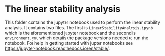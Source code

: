 # The linear stability analysis
This folder contains the jupyter notebook used to perform the linear stability analysis. It contains two files. The first is `LinearStabilityAnalysis.ipynb` which is the aforementioned jupyter notebook and the second is `environment.yml` which details the package versions needed to run the notebook. For help in getting started with jupter notebooks see https://jupyter-notebook.readthedocs.io/en/stable/.
